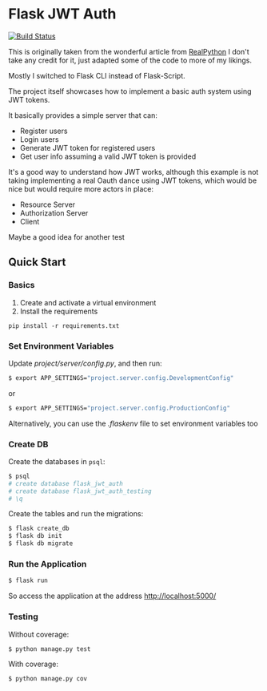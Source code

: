 # Flask JWT Auth

[![Build Status](https://travis-ci.org/realpython/flask-jwt-auth.svg?branch=master)](https://travis-ci.org/realpython/flask-jwt-auth)

This is originally taken from the wonderful article from [RealPython](https://realpython.com/token-based-authentication-with-flask)
I don't take any credit for it, just adapted some of the code to more of my likings.

Mostly I switched to Flask CLI instead of Flask-Script.

The project itself showcases how to implement a basic auth system using JWT tokens.

It basically provides a simple server that can:

* Register users
* Login users
* Generate JWT token for registered users
* Get user info assuming a valid JWT token is provided

It's a good way to understand how JWT works, although this example is not taking implementing a real
Oauth dance using JWT tokens, which would be nice but would require more actors in place:

* Resource Server
* Authorization Server
* Client

Maybe a good idea for another test

## Quick Start

### Basics

1. Create and activate a virtual environment
2. Install the requirements

```commandline
pip install -r requirements.txt
``` 

### Set Environment Variables

Update *project/server/config.py*, and then run:

```sh
$ export APP_SETTINGS="project.server.config.DevelopmentConfig"
```

or

```sh
$ export APP_SETTINGS="project.server.config.ProductionConfig"
```

Alternatively, you can use the *.flaskenv* file to set environment variables too

### Create DB

Create the databases in `psql`:

```sh
$ psql
# create database flask_jwt_auth
# create database flask_jwt_auth_testing
# \q
```

Create the tables and run the migrations:

```sh
$ flask create_db
$ flask db init
$ flask db migrate
```

### Run the Application

```sh
$ flask run
```

So access the application at the address [http://localhost:5000/](http://localhost:5000/)


### Testing

Without coverage:

```sh
$ python manage.py test
```

With coverage:

```sh
$ python manage.py cov
```
